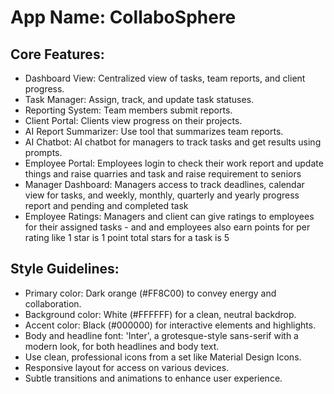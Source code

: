 # **App Name**: CollaboSphere

## Core Features:

- Dashboard View: Centralized view of tasks, team reports, and client progress.
- Task Manager: Assign, track, and update task statuses.
- Reporting System: Team members submit reports.
- Client Portal: Clients view progress on their projects.
- AI Report Summarizer: Use tool that summarizes team reports.
- AI Chatbot: AI chatbot for managers to track tasks and get results using prompts.
- Employee Portal: Employees login to check their work report and update things and raise quarries and task and raise requirement to seniors
- Manager Dashboard: Managers access to track deadlines, calendar view for tasks, and weekly, monthly, quarterly and yearly progress report and pending and completed task
- Employee Ratings: Managers and client can give ratings to employees for their assigned tasks - and and employees also earn points for per rating like 1 star is 1 point total stars for a task is 5

## Style Guidelines:

- Primary color: Dark orange (#FF8C00) to convey energy and collaboration.
- Background color: White (#FFFFFF) for a clean, neutral backdrop.
- Accent color: Black (#000000) for interactive elements and highlights.
- Body and headline font: 'Inter', a grotesque-style sans-serif with a modern look, for both headlines and body text.
- Use clean, professional icons from a set like Material Design Icons.
- Responsive layout for access on various devices.
- Subtle transitions and animations to enhance user experience.